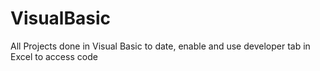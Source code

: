 # VisualBasic
All Projects done in Visual Basic to date, enable and use developer tab in Excel to access code
